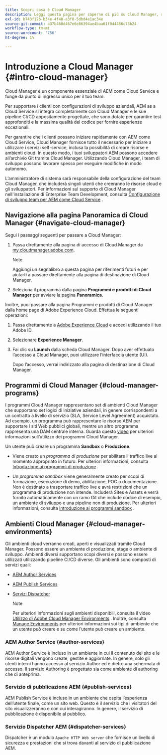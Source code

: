 ```yaml
---
title: Scopri cosa è Cloud Manager
description: Leggi questa pagina per saperne di più su Cloud Manager, sui programmi e sugli ambienti di Cloud Manager.
exl-id: b743f126-b34e-4f48-a3f0-5dbd4e1ac34e
source-git-commit: a37b460d467e6e86394ae4baa61f044486c73b24
workflow-type: tm+mt
source-wordcount: '756'
ht-degree: 1%

---
```


# Introduzione a Cloud Manager {#intro-cloud-manager}

Cloud Manager è un componente essenziale di AEM come Cloud Service e funge da punto di ingresso unico per il tuo team.

Per supportare i clienti con configurazioni di sviluppo aziendali, AEM as a Cloud Service si integra completamente con Cloud Manager e le sue pipeline CI/CD appositamente progettate, che sono dotate per garantire test approfonditi e la massima qualità del codice per fornire esperienze eccezionali.

Per garantire che i clienti possano iniziare rapidamente con AEM come Cloud Service, Cloud Manager fornisce tutto il necessario per iniziare a utilizzare i servizi self-service, inclusa la possibilità di creare risorse e ambienti cloud. In questo modo, i tuoi sviluppatori AEM possono accedere all’archivio Git tramite Cloud Manager. Utilizzando Cloud Manager, i team di sviluppo possono lavorare spesso per eseguire modifiche in modo autonomo.

L’amministratore di sistema sarà responsabile della configurazione del team Cloud Manager, che includerà singoli utenti che creeranno le risorse cloud e gli sviluppatori. Per informazioni sul supporto di Cloud Manager nell&#39;installazione di Enterprise Team Development, consulta [Configurazione di sviluppo team per AEM come Cloud Service](/help/implementing/cloud-manager/enterprise-team-dev-setup.md) .

## Navigazione alla pagina Panoramica di Cloud Manager {#navigate-cloud-manager}

Segui i passaggi seguenti per passare a Cloud Manager:

1. Passa direttamente alla pagina di accesso di Cloud Manager da [my.cloudmanager.adobe.com](https://my.cloudmanager.adobe.com/).

   >[!NOTE]
   >Aggiungi un segnalibro a questa pagina per riferimenti futuri e per aiutarti a passare direttamente alla pagina di destinazione di Cloud Manager.

1. Seleziona il programma dalla pagina **Programmi e prodotti di Cloud Manager** per avviare la pagina **Panoramica**.

Inoltre, puoi passare alla pagina Programmi e prodotti di Cloud Manager dalla home page di Adobe Experience Cloud. Effettua le seguenti operazioni:

1. Passa direttamente a [Adobe Experience Cloud](https://experience.adobe.com/#/@foundationinternal/home) e accedi utilizzando il tuo Adobe ID.

1. Selezionare **Experience Manager**.

1. Fai clic su **Launch** dalla scheda Cloud Manager. Dopo aver effettuato l’accesso a Cloud Manager, puoi utilizzare l’interfaccia utente (UI).

   Dopo l’accesso, verrai indirizzato alla pagina di destinazione di Cloud Manager.

## Programmi di Cloud Manager {#cloud-manager-programs}

I programmi Cloud Manager rappresentano set di ambienti Cloud Manager che supportano set logici di iniziative aziendali, in genere corrispondenti a un contratto a livello di servizio (SLA, Service Level Agreement) acquistato. Ad esempio, un programma può rappresentare le risorse AEM per supportare i siti Web pubblici globali, mentre un altro programma rappresenta una DAM centrale interna. Guarda questo [video](https://experienceleague.adobe.com/docs/experience-manager-learn/cloud-service/cloud-manager/programs.html?lang=en) per ulteriori informazioni sull’utilizzo dei programmi Cloud Manager.

Un utente può creare un programma **Sandbox** o **Produzione**.

* Viene creato un *programma di produzione* per abilitare il traffico live al momento appropriato in futuro.
Per ulteriori informazioni, consulta [Introduzione ai programmi di produzione](https://experienceleague.adobe.com/docs/experience-manager-cloud-service/implementing/using-cloud-manager/production-programs/introduction-production-programs.html?lang=en) .

* Un *programma sandbox* viene generalmente creato per scopi di formazione, esecuzione di demo, abilitazione, POC o documentazione. Non è destinato a trasportare traffico live e avrà restrizioni che un programma di produzione non intende. Includerà Sites e Assets e verrà fornito automaticamente con un ramo Git che include codice di esempio, un ambiente di sviluppo e una pipeline non di produzione.
Per ulteriori informazioni, consulta [Introduzione ai programmi sandbox](https://experienceleague.adobe.com/docs/experience-manager-cloud-service/implementing/using-cloud-manager/sandbox-programs/introduction-sandbox-programs.html?lang=en) .

## Ambienti Cloud Manager {#cloud-manager-environments}

Gli ambienti cloud verranno creati, aperti e visualizzati tramite Cloud Manager. Possono essere un ambiente di produzione, stage o ambiente di sviluppo. Ambienti diversi supportano scopi diversi e possono essere utilizzati utilizzando pipeline CI/CD diverse. Gli ambienti sono composti di servizi quali:

* [AEM Author Services](#author-services)
* [AEM Publish Services](#publish-services)
* [Servizi Dispatcher](#dispatcher-services)

   >[!NOTE]
   > Per ulteriori informazioni sugli ambienti disponibili, consulta il video [Utilizzo di Adobe Cloud Manager Environments](https://experienceleague.adobe.com/docs/experience-manager-learn/cloud-service/cloud-manager/environments.html?lang=en#cloud-manager) . Inoltre, consulta [Manage Environments](https://experienceleague.adobe.com/docs/experience-manager-cloud-service/implementing/using-cloud-manager/manage-environments.html?lang=en) per ulteriori informazioni sui tipi di ambiente che un utente può creare e su come l’utente può creare un ambiente.

### AEM Author Service {#author-services}

AEM Author Service è incluso in un ambiente in cui il contenuto del sito e le risorse digitali vengono create, gestite e aggiornate. In genere, solo gli utenti interni hanno accesso al servizio Author ed è dietro una schermata di accesso. Il servizio Authoring è progettato sia come ambiente di authoring che di anteprima.

### Servizio di pubblicazione AEM {#publish-services}

AEM Publish Service è incluso in un ambiente che ospita l’esperienza dell’utente finale, come un sito web. Questo è il servizio che i visitatori del sito visualizzeranno e con cui interagiranno. In genere, il servizio di pubblicazione è disponibile al pubblico.

### Servizio Dispatcher AEM {#dispatcher-services}

Dispatcher è un modulo `Apache HTTP Web server` che fornisce un livello di sicurezza e prestazioni che si trova davanti al servizio di pubblicazione AEM.
